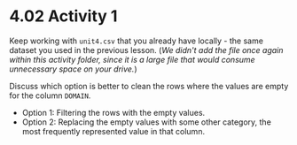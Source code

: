 # 4.02 Activity 1

Keep working with `unit4.csv` that you already have locally - the same dataset you used in the previous lesson. (_We didn't add the file once again within this activity folder, since it is a large file that would consume unnecessary space on your drive._)

Discuss which option is better to clean the rows where the values are empty for the column `DOMAIN`.

- Option 1: Filtering the rows with the empty values.
- Option 2: Replacing the empty values with some other category, the most frequently represented value in that column.
